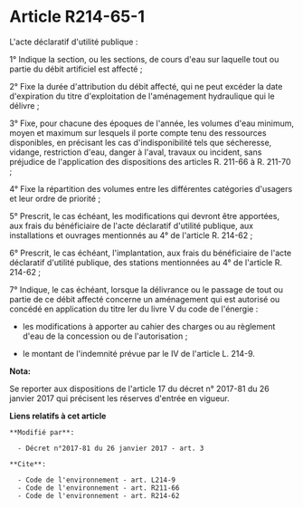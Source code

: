 # Article R214-65-1

L'acte déclaratif d'utilité publique : 

1° Indique la section, ou les sections, de cours d'eau sur laquelle tout ou partie du débit artificiel est affecté ; 

2° Fixe la durée d'attribution du débit affecté, qui ne peut excéder la date d'expiration du titre d'exploitation de
l'aménagement hydraulique qui le délivre ; 

3° Fixe, pour chacune des époques de l'année, les volumes d'eau minimum, moyen et maximum sur lesquels il porte compte tenu
des ressources disponibles, en précisant les cas d'indisponibilité tels que sécheresse, vidange, restriction d'eau, danger à
l'aval, travaux ou incident, sans préjudice de l'application des dispositions des articles R. 211-66 à R. 211-70 ; 

4° Fixe la répartition des volumes entre les différentes catégories d'usagers et leur ordre de priorité ; 

5° Prescrit, le cas échéant, les modifications qui devront être apportées, aux frais du bénéficiaire de l'acte déclaratif
d'utilité publique, aux installations et ouvrages mentionnés au 4° de l'article R. 214-62 ; 

6° Prescrit, le cas échéant, l'implantation, aux frais du bénéficiaire de l'acte déclaratif d'utilité publique, des stations
mentionnées au 4° de l'article R. 214-62 ; 

7° Indique, le cas échéant, lorsque la délivrance ou le passage de tout ou partie de ce débit affecté concerne un aménagement
qui est autorisé ou concédé en application du titre Ier du livre V du code de l'énergie :

- les modifications à apporter au cahier des charges ou au règlement d'eau de la concession ou de l'autorisation ;

- le montant de l'indemnité prévue par le IV de l'article L. 214-9.

**Nota:**

Se reporter aux dispositions de l'article 17 du décret n° 2017-81 du 26 janvier 2017 qui précisent les réserves d'entrée en
vigueur.

**Liens relatifs à cet article**

	**Modifié par**:

	  - Décret n°2017-81 du 26 janvier 2017 - art. 3

	**Cite**:

	  - Code de l'environnement - art. L214-9
	  - Code de l'environnement - art. R211-66
	  - Code de l'environnement - art. R214-62
